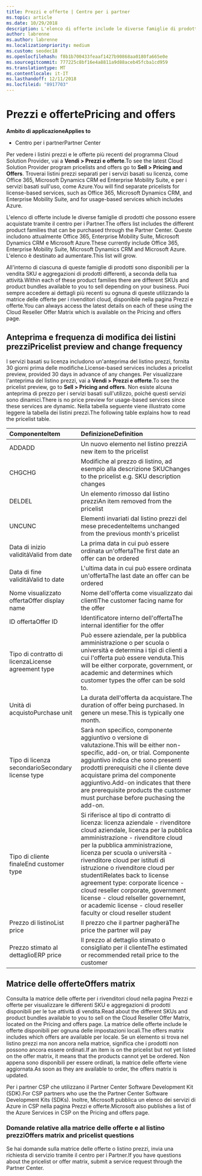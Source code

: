 ```yaml
---
title: Prezzi e offerte | Centro per i partner
ms.topic: article
ms.date: 10/29/2018
description: L'elenco di offerte include le diverse famiglie di prodotti che possono essere acquistate tramite il centro per i Partner e le relative informazioni sui prezzi.
author: labrenne
ms.author: labrenne
ms.localizationpriority: medium
ms.custom: seodec18
ms.openlocfilehash: f8b1b700433feaaf1427b90868aa0180fa665e0e
ms.sourcegitcommit: 777225c8bf16e4a8811a9d88aceb45fcba1cd959
ms.translationtype: MT
ms.contentlocale: it-IT
ms.lasthandoff: 12/11/2018
ms.locfileid: "8917703"
---
```

# <a name="pricing-and-offers"></a><span data-ttu-id="537ce-103">Prezzi e offerte</span><span class="sxs-lookup"><span data-stu-id="537ce-103">Pricing and offers</span></span>

**<span data-ttu-id="537ce-104">Ambito di applicazione</span><span class="sxs-lookup"><span data-stu-id="537ce-104">Applies to</span></span>**

-  <span data-ttu-id="537ce-105">Centro per i partner</span><span class="sxs-lookup"><span data-stu-id="537ce-105">Partner Center</span></span>

<span data-ttu-id="537ce-106">Per vedere i listini prezzi e le offerte più recenti del programma Cloud Solution Provider, vai a **Vendi > Prezzi e offerte**.</span><span class="sxs-lookup"><span data-stu-id="537ce-106">To see the latest Cloud Solution Provider program pricelists and offers go to **Sell > Pricing and Offers**.</span></span> <span data-ttu-id="537ce-107">Troverai listini prezzi separati per i servizi basati su licenza, come Office 365, Microsoft Dynamics CRM ed Enterprise Mobility Suite, e per i servizi basati sull'uso, come Azure.</span><span class="sxs-lookup"><span data-stu-id="537ce-107">You will find separate pricelists for license-based services, such as Office 365, Microsoft Dynamics CRM, and Enterprise Mobility Suite, and for usage-based services which includes Azure.</span></span> 

<span data-ttu-id="537ce-108">L'elenco di offerte include le diverse famiglie di prodotti che possono essere acquistate tramite il centro per i Partner.</span><span class="sxs-lookup"><span data-stu-id="537ce-108">The offers list includes the different product families that can be purchased through the Partner Center.</span></span> <span data-ttu-id="537ce-109">Queste includono attualmente Office 365, Enterprise Mobility Suite, Microsoft Dynamics CRM e Microsoft Azure.</span><span class="sxs-lookup"><span data-stu-id="537ce-109">These currently include Office 365, Enterprise Mobility Suite, Microsoft Dynamics CRM and Microsoft Azure.</span></span> <span data-ttu-id="537ce-110">L'elenco è destinato ad aumentare.</span><span class="sxs-lookup"><span data-stu-id="537ce-110">This list will grow.</span></span>

<span data-ttu-id="537ce-111">All'interno di ciascuna di queste famiglie di prodotti sono disponibili per la vendita SKU e aggregazioni di prodotti differenti, a seconda della tua attività.</span><span class="sxs-lookup"><span data-stu-id="537ce-111">Within each of these product families there are different SKUs and product bundles available to you to sell depending on your business.</span></span> <span data-ttu-id="537ce-112">Puoi sempre accedere ai dettagli più recenti su ognuna di queste utilizzando la matrice delle offerte per i rivenditori cloud, disponibile nella pagina Prezzi e offerte.</span><span class="sxs-lookup"><span data-stu-id="537ce-112">You can always access the latest details on each of these using the Cloud Reseller Offer Matrix which is available on the Pricing and offers page.</span></span>

## <a name="pricelist-preview-and-change-frequency"></a><span data-ttu-id="537ce-113">Anteprima e frequenza di modifica dei listini prezzi</span><span class="sxs-lookup"><span data-stu-id="537ce-113">Pricelist preview and change frequency</span></span> 

<span data-ttu-id="537ce-114">I servizi basati su licenza includono un'anteprima del listino prezzi, fornita 30 giorni prima delle modifiche.</span><span class="sxs-lookup"><span data-stu-id="537ce-114">License-based services includes a pricelist preview, provided 30 days in advance of any changes.</span></span> <span data-ttu-id="537ce-115">Per visualizzare l'anteprima del listino prezzi, vai a **Vendi > Prezzi e offerte**.</span><span class="sxs-lookup"><span data-stu-id="537ce-115">To see the pricelist preview, go to **Sell > Pricing and offers**.</span></span> <span data-ttu-id="537ce-116">Non esiste alcuna anteprima di prezzo per i servizi basati sull'utilizzo, poiché questi servizi sono dinamici.</span><span class="sxs-lookup"><span data-stu-id="537ce-116">There is no price preview for usage-based services since these services are dynamic.</span></span> <span data-ttu-id="537ce-117">Nella tabella seguente viene illustrato come leggere la tabella dei listini prezzi.</span><span class="sxs-lookup"><span data-stu-id="537ce-117">The following table explains how to read the pricelist table.</span></span>

|**<span data-ttu-id="537ce-118">Componente</span><span class="sxs-lookup"><span data-stu-id="537ce-118">Item</span></span>**        |**<span data-ttu-id="537ce-119">Definizione</span><span class="sxs-lookup"><span data-stu-id="537ce-119">Definition</span></span>**      |
|:-----------   |:-----------   |
|<span data-ttu-id="537ce-120">ADD</span><span class="sxs-lookup"><span data-stu-id="537ce-120">ADD</span></span>   |<span data-ttu-id="537ce-121">Un nuovo elemento nel listino prezzi</span><span class="sxs-lookup"><span data-stu-id="537ce-121">A new item to the pricelist</span></span>|
|<span data-ttu-id="537ce-122">CHG</span><span class="sxs-lookup"><span data-stu-id="537ce-122">CHG</span></span>   |<span data-ttu-id="537ce-123">Modifiche al prezzo di listino, ad esempio alla descrizione SKU</span><span class="sxs-lookup"><span data-stu-id="537ce-123">Changes to the pricelist e.g. SKU description changes</span></span>|
|<span data-ttu-id="537ce-124">DEL</span><span class="sxs-lookup"><span data-stu-id="537ce-124">DEL</span></span>   |<span data-ttu-id="537ce-125">Un elemento rimosso dal listino prezzi</span><span class="sxs-lookup"><span data-stu-id="537ce-125">An item removed from the pricelist</span></span>|
|<span data-ttu-id="537ce-126">UNC</span><span class="sxs-lookup"><span data-stu-id="537ce-126">UNC</span></span>   |<span data-ttu-id="537ce-127">Elementi invariati dal listino prezzi del mese precedente</span><span class="sxs-lookup"><span data-stu-id="537ce-127">Items unchanged from the previous month's pricelist</span></span>   |
|<span data-ttu-id="537ce-128">Data di inizio validità</span><span class="sxs-lookup"><span data-stu-id="537ce-128">Valid from date</span></span>   |<span data-ttu-id="537ce-129">La prima data in cui può essere ordinata un'offerta</span><span class="sxs-lookup"><span data-stu-id="537ce-129">The first date an offer can be ordered</span></span>    |
|<span data-ttu-id="537ce-130">Data di fine validità</span><span class="sxs-lookup"><span data-stu-id="537ce-130">Valid to date</span></span>   |<span data-ttu-id="537ce-131">L'ultima data in cui può essere ordinata un'offerta</span><span class="sxs-lookup"><span data-stu-id="537ce-131">The last date an offer can be ordered</span></span>   |
|<span data-ttu-id="537ce-132">Nome visualizzato offerta</span><span class="sxs-lookup"><span data-stu-id="537ce-132">Offer display name</span></span>   |<span data-ttu-id="537ce-133">Nome dell'offerta come visualizzato dai clienti</span><span class="sxs-lookup"><span data-stu-id="537ce-133">The customer facing name for the offer</span></span>   |
|<span data-ttu-id="537ce-134">ID offerta</span><span class="sxs-lookup"><span data-stu-id="537ce-134">Offer ID</span></span>   |<span data-ttu-id="537ce-135">Identificatore interno dell'offerta</span><span class="sxs-lookup"><span data-stu-id="537ce-135">The internal identifier for the offer</span></span>   |
|<span data-ttu-id="537ce-136">Tipo di contratto di licenza</span><span class="sxs-lookup"><span data-stu-id="537ce-136">License agreement type</span></span>   |<span data-ttu-id="537ce-137">Può essere aziendale, per la pubblica amministrazione o per scuola o università e determina i tipi di clienti a cui l'offerta può essere venduta.</span><span class="sxs-lookup"><span data-stu-id="537ce-137">This will be either corporate, government, or academic and determines which customer types the offer can be sold to.</span></span>|
|<span data-ttu-id="537ce-138">Unità di acquisto</span><span class="sxs-lookup"><span data-stu-id="537ce-138">Purchase unit</span></span>   |<span data-ttu-id="537ce-139">La durata dell'offerta da acquistare.</span><span class="sxs-lookup"><span data-stu-id="537ce-139">The duration of offer being purchased.</span></span> <span data-ttu-id="537ce-140">In genere un mese.</span><span class="sxs-lookup"><span data-stu-id="537ce-140">This is typically one month.</span></span>   |
|<span data-ttu-id="537ce-141">Tipo di licenza secondario</span><span class="sxs-lookup"><span data-stu-id="537ce-141">Secondary license type</span></span>   |<span data-ttu-id="537ce-142">Sarà non specifico, componente aggiuntivo o versione di valutazione.</span><span class="sxs-lookup"><span data-stu-id="537ce-142">This will be either non-specific, add-on, or trial.</span></span> <span data-ttu-id="537ce-143">Componente aggiuntivo indica che sono presenti prodotti prerequisiti che il cliente deve acquistare prima del componente aggiuntivo.</span><span class="sxs-lookup"><span data-stu-id="537ce-143">Add-on indicates that there are prerequisite products the customer must purchase before puchasing the add-on.</span></span>|
|<span data-ttu-id="537ce-144">Tipo di cliente finale</span><span class="sxs-lookup"><span data-stu-id="537ce-144">End customer type</span></span>   |<span data-ttu-id="537ce-145">Si riferisce al tipo di contratto di licenza: licenza aziendale - rivenditore cloud aziendale, licenza per la pubblica amministrazione - rivenditore cloud per la pubblica amministrazione, licenza per scuola o università - rivenditore cloud per istituti di istruzione o rivenditore cloud per studenti</span><span class="sxs-lookup"><span data-stu-id="537ce-145">Relates back to license agreement type: corporate licence - cloud reseller corporate, government license - cloud relseller governemnt, or academic license - cloud reseller faculty or cloud reseller student</span></span>   |
|<span data-ttu-id="537ce-146">Prezzo di listino</span><span class="sxs-lookup"><span data-stu-id="537ce-146">List price</span></span>   |<span data-ttu-id="537ce-147">Il prezzo che il partner pagherà</span><span class="sxs-lookup"><span data-stu-id="537ce-147">The price the partner will pay</span></span>   |
|<span data-ttu-id="537ce-148">Prezzo stimato al dettaglio</span><span class="sxs-lookup"><span data-stu-id="537ce-148">ERP price</span></span>   |<span data-ttu-id="537ce-149">Il prezzo al dettaglio stimato o consigliato per il cliente</span><span class="sxs-lookup"><span data-stu-id="537ce-149">The estimated or recommended retail price to the customer</span></span>   |

## <a name="offers-matrix"></a><span data-ttu-id="537ce-150">Matrice delle offerte</span><span class="sxs-lookup"><span data-stu-id="537ce-150">Offers matrix</span></span>

<span data-ttu-id="537ce-151">Consulta la matrice delle offerte per i rivenditori cloud nella pagina Prezzi e offerte per visualizzare le differenti SKU e aggregazioni di prodotti disponibili per le tue attività di vendita.</span><span class="sxs-lookup"><span data-stu-id="537ce-151">Read about the different SKUs and product bundles available to you to sell on the Cloud Reseller Offer Matrix, located on the Pricing and offers page.</span></span> <span data-ttu-id="537ce-152">La matrice delle offerte include le offerte disponibili per ognuna delle impostazioni locali.</span><span class="sxs-lookup"><span data-stu-id="537ce-152">The offers matrix includes which offers are available per locale.</span></span> <span data-ttu-id="537ce-153">Se un elemento si trova nel listino prezzi ma non ancora nella matrice, significa che i prodotti non possono ancora essere ordinati.</span><span class="sxs-lookup"><span data-stu-id="537ce-153">If an item is on the pricelist but not yet listed on the offer matrix, it means that the products cannot yet be ordered.</span></span> <span data-ttu-id="537ce-154">Non appena sono disponibili per essere ordinati, la matrice delle offerte viene aggiornata.</span><span class="sxs-lookup"><span data-stu-id="537ce-154">As soon as they are available to order, the offers matrix is updated.</span></span>

<span data-ttu-id="537ce-155">Per i partner CSP che utilizzano il Partner Center Software Development Kit (SDK).</span><span class="sxs-lookup"><span data-stu-id="537ce-155">For CSP partners who use the the Partner Center Software Development Kits (SDKs).</span></span> <span data-ttu-id="537ce-156">Inoltre, Microsoft pubblica un elenco dei servizi di Azure in CSP nella pagina Prezzi e offerte.</span><span class="sxs-lookup"><span data-stu-id="537ce-156">Microsoft also publishes a list of the Azure Services in CSP on the Pricing and offers page.</span></span>

### <a name="offers-matrix-and-pricelist-questions"></a><span data-ttu-id="537ce-157">Domande relative alla matrice delle offerte e al listino prezzi</span><span class="sxs-lookup"><span data-stu-id="537ce-157">Offers matrix and pricelist questions</span></span>

<span data-ttu-id="537ce-158">Se hai domande sulla matrice delle offerte o listino prezzi, invia una richiesta di servizio tramite il centro per i Partner.</span><span class="sxs-lookup"><span data-stu-id="537ce-158">If you have questions about the pricelist or offer matrix, submit a service request through the Partner Center.</span></span>
